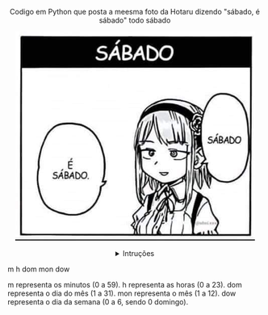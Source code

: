 <p align="center">
Codigo em Python que posta a meesma foto da Hotaru dizendo "sábado, é sábado" todo sábado
</p>


<p align="center">
  <img src="./image/sabado.jpg" alt="Descrição da Imagem">
</p>


<div align="center">
  <details>
  <summary>Intruções</summary>
</div>

m h dom mon dow
  
m representa os minutos (0 a 59).
h representa as horas (0 a 23).
dom representa o dia do mês (1 a 31).
mon representa o mês (1 a 12).
dow representa o dia da semana (0 a 6, sendo 0 domingo).

</details>

